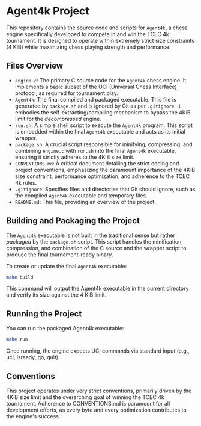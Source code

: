# Agent4k Project

This repository contains the source code and scripts for `Agent4k`, a chess engine specifically developed to compete in and win the TCEC 4k tournament. It is designed to operate within extremely strict size constraints (4 KiB) while maximizing chess playing strength and performance.

## Files Overview

*   `engine.c`: The primary C source code for the `Agent4k` chess engine. It implements a basic subset of the UCI (Universal Chess Interface) protocol, as required for tournament play.
*   `Agent4k`: The final compiled and packaged executable. This file is generated by `package.sh` and is ignored by Git as per `.gitignore`. It embodies the self-extracting/compiling mechanism to bypass the 4KiB limit for the *decompressed* engine.
*   `run.sh`: A simple shell script to execute the `Agent4k` program. This script is embedded within the final `Agent4k` executable and acts as its initial wrapper.
*   `package.sh`: A crucial script responsible for minifying, compressing, and combining `engine.c` with `run.sh` into the final `Agent4k` executable, ensuring it strictly adheres to the 4KiB size limit.
*   `CONVENTIONS.md`: A critical document detailing the strict coding and project conventions, emphasizing the paramount importance of the 4KiB size constraint, performance optimization, and adherence to the TCEC 4k rules.
*   `.gitignore`: Specifies files and directories that Git should ignore, such as the compiled `Agent4k` executable and temporary files.
*   `README.md`: This file, providing an overview of the project.

## Building and Packaging the Project

The `Agent4k` executable is not built in the traditional sense but rather *packaged* by the `package.sh` script. This script handles the minification, compression, and combination of the C source and the wrapper script to produce the final tournament-ready binary.

To create or update the final `Agent4k` executable:

```bash
make build
```

This command will output the Agent4k executable in the current directory and verify its size against the 4 KiB limit.

## Running the Project
You can run the packaged Agent4k executable:

```bash
make run
```

Once running, the engine expects UCI commands via standard input (e.g., uci, isready, go, quit).

## Conventions

This project operates under very strict conventions, primarily driven by the 4KiB size limit and the overarching goal of winning the TCEC 4k tournament. Adherence to CONVENTIONS.md is paramount for all development
efforts, as every byte and every optimization contributes to the engine's success.
